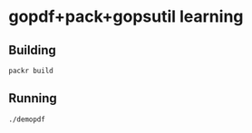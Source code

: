 # gopdf+pack+gopsutil learning

## Building


```code
packr build
```

## Running

```code
./demopdf
```